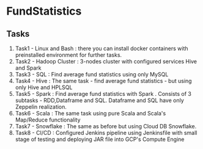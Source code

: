 # FundStatistics
 
## Tasks
1. Task1 - Linux and Bash : there you can install docker containers with preinstalled environment for further tasks.
2. Task2 - Hadoop Cluster : 3-nodes cluster with configured services Hive and Spark
3. Task3 - SQL : Find average fund statistics using only MySQL
4. Task4 - Hive : The same task - find average fund statistics - but using only Hive and HPLSQL
5. Task5 - Spark : Find average fund statistics with Spark . Consists of 3 subtasks - RDD,Dataframe and SQL. Dataframe
and SQL have only Zeppelin realization. 
6. Task6 - Scala : The same task using pure Scala and Scala's Map/Reduce functionality
7. Task7 - Snowflake : The same as before but using Cloud DB Snowflake.
8. Task8 - CI/CD : Configured Jenkins pipeline using Jenkinsfile with small stage of testing and deploying JAR file into GCP's Compute 
Engine
